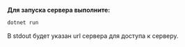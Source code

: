**Для запуска сервера выполните:**

```bash
dotnet run
```

В stdout будет указан url сервера для доступа к серверу.
